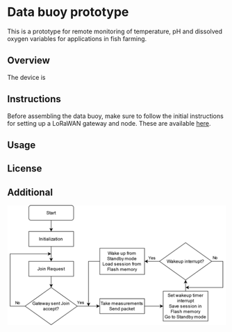 # Data buoy prototype

This is a prototype for remote monitoring of temperature, pH and dissolved oxygen variables for applications in fish farming.

## Overview

The device is

## Instructions

Before assembling the data buoy, make sure to follow the initial instructions for setting up a LoRaWAN gateway and node. These are available [here](https://github.com/open-pisciculture/open-source-fish-farming-prototypes/tree/main/general).

## Usage

## License

## Additional
![Software flowchart](images/flowchart.png)
